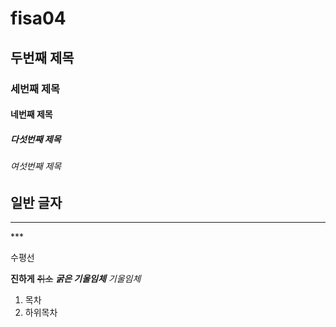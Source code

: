 # fisa04

## 두번째 제목

### 세번째 제목

#### 네번째 제목

##### 다섯번째 제목

###### 여섯번째 제목

  일반 글자
---
<hr>
***

수평선

**진하게**
~~취소~~
***굵은 기울임체***
*기울임체*

1. 목차
  1. 하위목차
